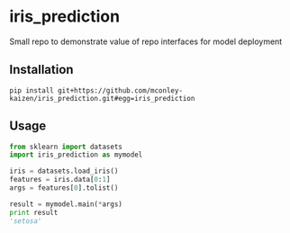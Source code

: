 # iris_prediction
Small repo to demonstrate value of repo interfaces for model deployment

## Installation

`pip install git+https://github.com/mconley-kaizen/iris_prediction.git#egg=iris_prediction`

## Usage
```python
from sklearn import datasets
import iris_prediction as mymodel

iris = datasets.load_iris()
features = iris.data[0:1]
args = features[0].tolist()

result = mymodel.main(*args)
print result
'setosa'
```

